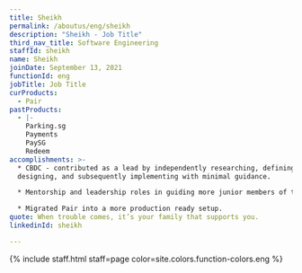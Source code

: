 ```yaml
---
title: Sheikh
permalink: /aboutus/eng/sheikh
description: "Sheikh - Job Title"
third_nav_title: Software Engineering
staffId: sheikh
name: Sheikh
joinDate: September 13, 2021
functionId: eng
jobTitle: Job Title
curProducts:
  - Pair
pastProducts:
  - |-
    Parking.sg
    Payments
    PaySG
    Redeem
accomplishments: >-
  * CBDC - contributed as a lead by independently researching, defining,
  designing, and subsequently implementing with minimal guidance. 

  * Mentorship and leadership roles in guiding more junior members of the team for Redeem team. 

  * Migrated Pair into a more production ready setup.
quote: When trouble comes, it’s your family that supports you.
linkedinId: sheikh

---
```


{% include staff.html staff=page color=site.colors.function-colors.eng %}
